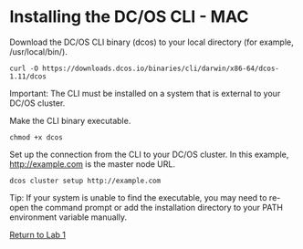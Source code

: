 # Installing the DC/OS CLI - MAC
Download the DC/OS CLI binary (dcos) to your local directory (for example, /usr/local/bin/).
```
curl -O https://downloads.dcos.io/binaries/cli/darwin/x86-64/dcos-1.11/dcos
```
Important: The CLI must be installed on a system that is external to your DC/OS cluster.

Make the CLI binary executable.
```
chmod +x dcos
```
Set up the connection from the CLI to your DC/OS cluster. In this example, http://example.com is the master node URL.
```
dcos cluster setup http://example.com
```
Tip: If your system is unable to find the executable, you may need to re-open the command prompt or add the installation directory to your PATH environment variable manually.

[Return to Lab 1](https://github.com/c-mcinerney/kubernetes-labs/blob/master/Lab%201%20-%20Installing%20Kubernetes.md)

 
